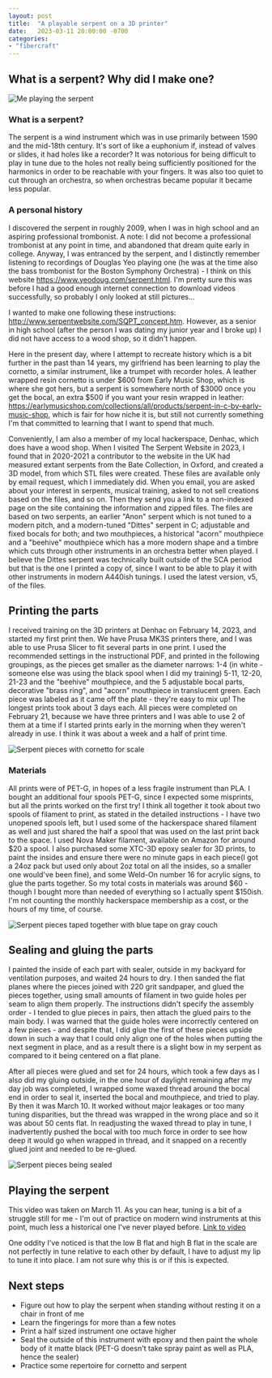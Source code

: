 ```yaml
---
layout: post
title:  "A playable serpent on a 3D printer"
date:   2023-03-11 20:00:00 -0700
categories: 
- "fibercraft"
---
```


## What is a serpent? Why did I make one?


![Me playing the serpent]({{site.url}}{{site.baseurl}}/images/2023-03-11/serpent-and-me.png "Me playing the serpent I printed")


### What is a serpent?

The serpent is a wind instrument which was in use primarily between 1590 and the mid-18th century. It's sort of like a euphonium if, instead of valves or slides, it had holes like a recorder? It was notorious for being difficult to play in tune due to the holes not really being sufficiently positioned for the harmonics in order to be reachable with your fingers. It was also too quiet to cut through an orchestra, so when orchestras became popular it became less popular. 

### A personal history 

I discovered the serpent in roughly 2009, when I was in high school and an aspiring professional trombonist. A note: I did not become a professional trombonist at any point in time, and abandoned that dream quite early in college. Anyway, I was entranced by the serpent, and I distinctly remember listening to recordings of Douglas Yeo playing one (he was at the time also the bass trombonist for the Boston Symphony Orchestra) - I think on this website <https://www.yeodoug.com/serpent.html>. I'm pretty sure this was before I had a good enough internet connection to download videos successfully, so probably I only looked at still pictures...

I wanted to make one following these instructions: <http://www.serpentwebsite.com/SQPT_concept.htm>. However, as a senior in high school (after the person I was dating my junior year and I broke up) I did not have access to a wood shop, so it didn't happen.

Here in the present day, where I attempt to recreate history which is a bit further in the past than 14 years, my girlfriend has been learning to play the cornetto, a similar instrument, like a trumpet with recorder holes. A leather wrapped resin cornetto is under $600 from Early Music Shop, which is where she got hers, but a serpent is somewhere north of $3000 once you get the bocal, an extra $500 if you want your resin wrapped in leather: <https://earlymusicshop.com/collections/all/products/serpent-in-c-by-early-music-shop>, which is fair for how niche it is, but still not currently something I'm that committed to learning that I want to spend that much. 

Conveniently, I am also a member of my local hackerspace, Denhac, which does have a wood shop. When I visited The Serpent Website in 2023, I found that in 2020-2021 a contributor to the website in the UK had measured extant serpents from the Bate Collection, in Oxford, and created a 3D model, from which STL files were created. These files are available only by email request, which I immediately did. When you email, you are asked about your interest in serpents, musical training, asked to not sell creations based on the files, and so on. Then they send you a link to a non-indexed page on the site containing the information and zipped files. The files are based on two serpents, an earlier "Anon" serpent which is not tuned to a modern pitch, and a modern-tuned "Dittes" serpent in C; adjustable and fixed bocals for both; and two mouthpieces, a historical "acorn" mouthpiece and a "beehive" mouthpiece which has a more modern shape and a timbre which cuts through other instruments in an orchestra better when played. I believe the Dittes serpent was technically built outside of the SCA period but that is the one I printed a copy of, since I want to be able to play it with other instruments in modern A440ish tunings. I used the latest version, v5, of the files.

## Printing the parts

I received training on the 3D printers at Denhac on February 14, 2023, and started my first print then. We have Prusa MK3S printers there, and I was able to use Prusa Slicer to fit several parts in one print. I used the recommended settings in the instructional PDF, and printed in the following groupings, as the pieces get smaller as the diameter narrows: 1-4 (in white - someone else was using the black spool when I did my training) 5-11, 12-20, 21-23 and the "beehive" mouthpiece, and the 5 adjustable bocal parts, decorative "brass ring", and "acorn" mouthpiece in translucent green. Each piece was labeled as it came off the plate - they're easy to mix up!
The longest prints took about 3 days each. All pieces were completed on February 21, because we have three printers and I was able to use 2 of them at a time if I started prints early in the morning when they weren't already in use. I think it was about a week and a half of print time. 

![Serpent pieces with cornetto for scale]({{site.url}}{{site.baseurl}}/images/2023-03-11/cornetto-vs-serpent-parts-cropped.jpg "Serpent pieces alongside a cornetto and a tenor trombone mouthpiece")

### Materials

All prints were of PET-G, in hopes of a less fragile instrument than PLA. I bought an additional four spools PET-G, since I expected some misprints, but all the prints worked on the first try! I think all together it took about two spools of filament to print, as stated in the detailed instructions - I have two unopened spools left, but I used some of the hackerspace shared filament as well and just shared the half a spool that was used on the last print back to the space. I used Nova Maker filament, available on Amazon for around $20 a spool. I also purchased some XTC-3D epoxy sealer for 3D prints, to paint the insides and ensure there were no minute gaps in each piece(I got a 24oz pack but used only about 2oz total on all the insides, so a smaller one would've been fine), and some Weld-On number 16 for acrylic signs, to glue the parts together. So my total costs in materials was around $60 - though I bought more than needed of everything so I actually spent $150ish. I'm not counting the monthly hackerspace membership as a cost, or the hours of my time, of course.


![Serpent pieces taped together with blue tape on gray couch]({{site.url}}{{site.baseurl}}/images/2023-03-11/serpent-taped.jpg "Serpent pieces taped together on my couch before assembly")


## Sealing and gluing the parts

I painted the inside of each part with sealer, outside in my backyard for ventilation purposes, and waited 24 hours to dry. I then sanded the flat planes where the pieces joined with 220 grit sandpaper, and glued the pieces together, using small amounts of filament in two guide holes per seam to align them properly. The instructions didn't specify the assembly order - I tended to glue pieces in pairs, then attach the glued pairs to the main body. I was warned that the guide holes were incorrectly centered on a few pieces - and despite that, I did glue the first of these pieces upside down in such a way that I could only align one of the holes when putting the next segment in place, and as a result there is a slight bow in my serpent as compared to it being centered on a flat plane.

After all pieces were glued and set for 24 hours, which took a few days as I also did my gluing outside, in the one hour of daylight remaining after my day job was completed, I wrapped some waxed thread around the bocal end in order to seal it, inserted the bocal and mouthpiece, and tried to play. By then it was March 10. It worked without major leakages or too many tuning disparities, but the thread was wrapped in the wrong place and so it was about 50 cents flat. In readjusting the waxed thread to play in tune, I inadvertently pushed the bocal with too much force in order to see how deep it would go when wrapped in thread, and it snapped on a recently glued joint and needed to be re-glued. 

![Serpent pieces being sealed]({{site.url}}{{site.baseurl}}/images/2023-03-11/sealant-serpent-redacted.jpg "Serpent pieces being sealed - address on box redacted")

## Playing the serpent

This video was taken on March 11. As you can hear, tuning is a bit of a struggle still for me - I'm out of practice on modern wind instruments at this point, much less a historical one I've never played before. [Link to video]({{site.url}}{{site.baseurl}}/images/2023-03-11/scale-video.mp4 "Video of me playing a scale.")

One oddity I've noticed is that the low B flat and high B flat in the scale are not perfectly in tune relative to each other by default, I have to adjust my lip to tune it into place. I am not sure why this is or if this is expected. 

## Next steps

* Figure out how to play the serpent when standing without resting it on a chair in front of me
* Learn the fingerings for more than a few notes
* Print a half sized instrument one octave higher
* Seal the outside of this instrument with epoxy and then paint the whole body of it matte black (PET-G doesn't take spray paint as well as PLA, hence the sealer)
* Practice some repertoire for cornetto and serpent
